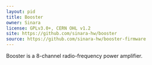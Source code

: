 ```yaml
---
layout: pid
title: Booster
owner: Sinara
license: GPLv3.0+, CERN OHL v1.2
site: https://github.com/sinara-hw/booster
source: https://github.com/sinara-hw/booster-firmware
---
```

Booster is a 8-channel radio-frequency power amplifier.

